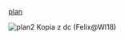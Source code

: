 [plan](https://cat.put.poznan.pl/sites/default/files/dydaktyka/d_INF_1st_5sem.pdf)

![plan2](https://chmura.student.put.poznan.pl/s/XXmMFPEhwBivGS0/download)
Kopia z dc (Felix@WI18)



